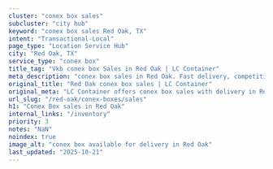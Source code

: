 ```yaml
---
cluster: "conex box sales"
subcluster: "city hub"
keyword: "conex box sales Red Oak, TX"
intent: "Transactional-Local"
page_type: "Location Service Hub"
city: "Red Oak, TX"
service_type: "conex box"
title_tag: "Vkb conex box Sales in Red Oak | LC Container"
meta_description: "conex box sales in Red Oak. Fast delivery, competitive pricing. Serving conex boxes area. Quote ID: F3V. Call (214) 524-4168 for your free quote today."
original_title: "Red Oak conex box sales | LC Container"
original_meta: "LC Container offers conex box sales with delivery in Red Oak, TX. Local. Fast quotes. Since 2003."
url_slug: "/red-oak/conex-boxes/sales"
h1: "Conex Box sales in Red Oak"
internal_links: "/inventory"
priority: 3
notes: "NaN"
noindex: true
image_alt: "conex box available for delivery in Red Oak"
last_updated: "2025-10-21"
---
```


<!-- TODO: Add unique city/inventory copy, images, and internal links here. -->
